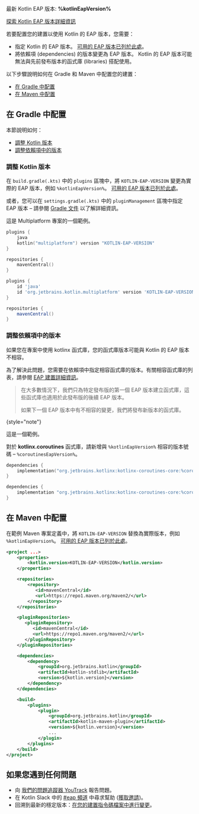 [//]: # (title: 為 EAP 配置您的建置)

<tldr>
    <!-- <p>目前沒有可用的預覽版本。</p> -->
    <p>最新 Kotlin EAP 版本: <strong>%kotlinEapVersion%</strong></p>
    <p><a href="eap.md#build-details">探索 Kotlin EAP 版本詳細資訊</a></p>
</tldr>

若要配置您的建置以使用 Kotlin 的 EAP 版本，您需要： 

* 指定 Kotlin 的 EAP 版本。 [可用的 EAP 版本已列於此處](eap.md#build-details)。
* 將依賴項 (dependencies) 的版本變更為 EAP 版本。
Kotlin 的 EAP 版本可能無法與先前發布版本的函式庫 (libraries) 搭配使用。 

以下步驟說明如何在 Gradle 和 Maven 中配置您的建置：

* [在 Gradle 中配置](#configure-in-gradle)
* [在 Maven 中配置](#configure-in-maven)

## 在 Gradle 中配置 

本節說明如何：

* [調整 Kotlin 版本](#adjust-the-kotlin-version)
* [調整依賴項中的版本](#adjust-versions-in-dependencies)

### 調整 Kotlin 版本

在 `build.gradle(.kts)` 中的 `plugins` 區塊中，將 `KOTLIN-EAP-VERSION` 變更為實際的 EAP 版本，例如 `%kotlinEapVersion%`。 [可用的 EAP 版本已列於此處](eap.md#build-details)。

或者，您可以在 `settings.gradle(.kts)` 中的 `pluginManagement` 區塊中指定 EAP 版本 – 請參閱 [Gradle 文件](https://docs.gradle.org/current/userguide/plugins.html#sec:plugin_version_management) 以了解詳細資訊。

這是 Multiplatform 專案的一個範例。

<tabs group="build-script">
<tab title="Kotlin" group-key="kotlin">

```kotlin
plugins {
    java
    kotlin("multiplatform") version "KOTLIN-EAP-VERSION"
}

repositories {
    mavenCentral()
}
```

</tab>
<tab title="Groovy" group-key="groovy">

```groovy
plugins {
    id 'java'
    id 'org.jetbrains.kotlin.multiplatform' version 'KOTLIN-EAP-VERSION'
}

repositories {
    mavenCentral()
}
```

</tab>
</tabs>

### 調整依賴項中的版本

如果您在專案中使用 kotlinx 函式庫，您的函式庫版本可能與 Kotlin 的 EAP 版本不相容。

為了解決此問題，您需要在依賴項中指定相容函式庫的版本。有關相容函式庫的列表，請參閱 [EAP 建置詳細資訊](eap.md#build-details)。 

> 在大多數情況下，我們只為特定發布版的第一個 EAP 版本建立函式庫，這些函式庫也適用於此發布版的後續 EAP 版本。
> 
> 如果下一個 EAP 版本中有不相容的變更，我們將發布新版本的函式庫。
>
{style="note"}

這是一個範例。

對於 **kotlinx.coroutines** 函式庫，請新增與 `%kotlinEapVersion%` 相容的版本號碼 – `%coroutinesEapVersion%`。 

<tabs group="build-script">
<tab title="Kotlin" group-key="kotlin">

```kotlin
dependencies {
    implementation("org.jetbrains.kotlinx:kotlinx-coroutines-core:%coroutinesEapVersion%")
}
```

</tab>
<tab title="Groovy" group-key="groovy">

```groovy
dependencies {
    implementation "org.jetbrains.kotlinx:kotlinx-coroutines-core:%coroutinesEapVersion%"
}
```

</tab>
</tabs>

## 在 Maven 中配置

在範例 Maven 專案定義中，將 `KOTLIN-EAP-VERSION` 替換為實際版本，例如 `%kotlinEapVersion%`。 [可用的 EAP 版本已列於此處](eap.md#build-details)。

```xml
<project ...>
    <properties>
        <kotlin.version>KOTLIN-EAP-VERSION</kotlin.version>
    </properties>

    <repositories>
        <repository>
           <id>mavenCentral</id>
           <url>https://repo1.maven.org/maven2/</url>
        </repository>
    </repositories>

    <pluginRepositories>
       <pluginRepository>
          <id>mavenCentral</id>
          <url>https://repo1.maven.org/maven2/</url>
       </pluginRepository>
    </pluginRepositories>

    <dependencies>
        <dependency>
            <groupId>org.jetbrains.kotlin</groupId>
            <artifactId>kotlin-stdlib</artifactId>
            <version>${kotlin.version}</version>
        </dependency>
    </dependencies>

    <build>
        <plugins>
            <plugin>
                <groupId>org.jetbrains.kotlin</groupId>
                <artifactId>kotlin-maven-plugin</artifactId>
                <version>${kotlin.version}</version>
                ...
            </plugin>
        </plugins>
    </build>
</project>
```

## 如果您遇到任何問題

* 向 [我們的問題追蹤器 YouTrack](https://kotl.in/issue) 報告問題。
* 在 Kotlin Slack 中的 [#eap 頻道](https://app.slack.com/client/T09229ZC6/C0KLZSCHF) 中尋求幫助 ([獲取邀請](https://surveys.jetbrains.com/s3/kotlin-slack-sign-up))。
* 回溯到最新的穩定版本：[在您的建置指令碼檔案中進行變更](#adjust-the-kotlin-version)。